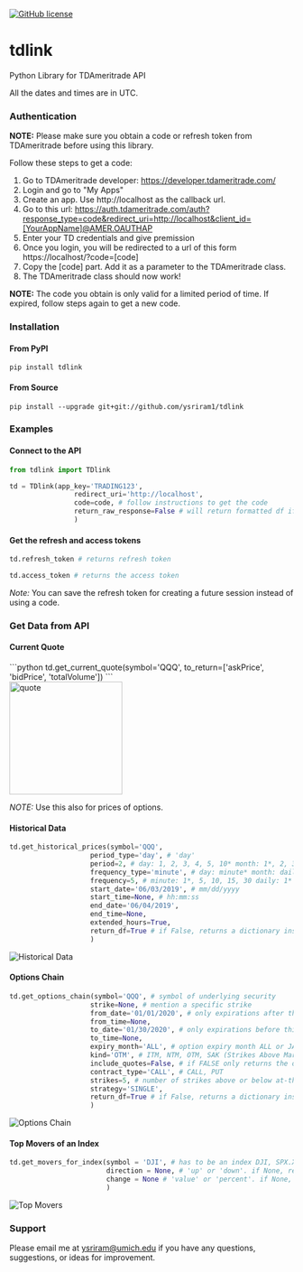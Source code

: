 [![GitHub license](https://img.shields.io/github/license/Naereen/StrapDown.js.svg)](https://github.com/Naereen/StrapDown.js/blob/master/LICENSE)


# tdlink
Python Library for TDAmeritrade API

All the dates and times are in UTC.

<h3> Authentication </h3>

**NOTE:** Please make sure you obtain a code or refresh token from TDAmeritrade before using this library.

Follow these steps to get a code:

1) Go to TDAmeritrade developer: https://developer.tdameritrade.com/</br>
2) Login and go to "My Apps" </br>
3) Create an app. Use http://localhost as the callback url.</br>
4) Go to this url: https://auth.tdameritrade.com/auth?response_type=code&redirect_uri=http://localhost&client_id=[YourAppName]@AMER.OAUTHAP </br>
5) Enter your TD credentials and give premission </br>
6) Once you login, you will be redirected to a url of this form https://localhost/?code=[code] </br>
7) Copy the [code] part. Add it as a parameter to the TDAmeritrade class. </br>
8) The TDAmeritrade class should now work!

**NOTE:** The code you obtain is only valid for a limited period of time. If expired, follow steps again to get a new code.




<h3> Installation </h3>

<h4> From PyPI </h4>

```
pip install tdlink
```

<h4> From Source </h4>

```
pip install --upgrade git+git://github.com/ysriram1/tdlink
```

<h3> Examples </h3>

<h4> Connect to the API </h4>

```python
from tdlink import TDlink

td = TDlink(app_key='TRADING123',
                redirect_uri='http://localhost',
                code=code, # follow instructions to get the code
                return_raw_response=False # will return formatted df if False, else returns HTTP response
                )
```

<h4> Get the refresh and access tokens </h4>

```python
td.refresh_token # returns refresh token

td.access_token # returns the access token
```

*Note:* You can save the refresh token for creating a future session instead of using a code.

<h3> Get Data from API </h3>

<h4> Current Quote </h4>
```python
td.get_current_quote(symbol='QQQ',
          to_return=['askPrice', 'bidPrice', 'totalVolume'])
```
<div><img src="docs/img/quote.png" alt="quote" width="200"/></div>

*NOTE:* Use this also for prices of options.

<h4> Historical Data </h4>

```python
td.get_historical_prices(symbol='QQQ',
                    period_type='day', # 'day'
                    period=2, # day: 1, 2, 3, 4, 5, 10* month: 1*, 2, 3, 6 year: 1*, 2, 3, 5, 10, 15, 20 ytd: 1*
                    frequency_type='minute', # day: minute* month: daily, weekly* year: daily, weekly, monthly* ytd: daily, weekly*
                    frequency=5, # minute: 1*, 5, 10, 15, 30 daily: 1* weekly: 1* monthly: 1*
                    start_date='06/03/2019', # mm/dd/yyyy
                    start_time=None, # hh:mm:ss
                    end_date='06/04/2019',
                    end_time=None,
                    extended_hours=True,
                    return_df=True # if False, returns a dictionary instead
                    )
```

<div><img src="docs/img/historical_data.png" alt="Historical Data"/></div>

<h4> Options Chain </h4>

```python
td.get_options_chain(symbol='QQQ', # symbol of underlying security
                    strike=None, # mention a specific strike
                    from_date='01/01/2020', # only expirations after this date (mm/dd/yyyy)
                    from_time=None,
                    to_date='01/30/2020', # only expirations before this date
                    to_time=None,
                    expiry_month='ALL', # option expiry month ALL or JAN
                    kind='OTM', # ITM, NTM, OTM, SAK (Strikes Above Market), ALL etc.
                    include_quotes=False, # if FALSE only returns the option names (use get_current_quote() to get value)
                    contract_type='CALL', # CALL, PUT
                    strikes=5, # number of strikes above or below at-the-money price
                    strategy='SINGLE',
                    return_df=True # if False, returns a dictionary instead
                    )
```

<div><img src="docs/img/options.png" alt="Options Chain"/></div>


<h4> Top Movers of an Index </h4>

```python
td.get_movers_for_index(symbol = 'DJI', # has to be an index DJI, SPX.X  etc
                        direction = None, # 'up' or 'down'. if None, returns both
                        change = None # 'value' or 'percent'. if None, defaults to percentage
                        )
```

<div><img src="docs/img/movers.png" alt="Top Movers"/></div>


<h3> Support </h3>

Please email me at ysriram@umich.edu if you have any questions, suggestions, or ideas for improvement. 
